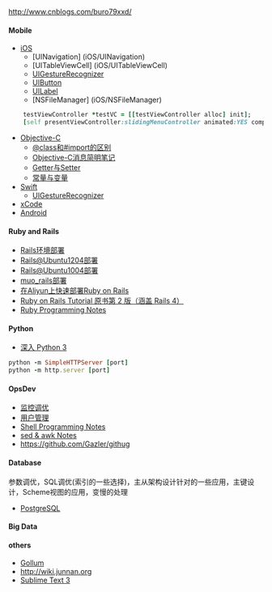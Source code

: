 http://www.cnblogs.com/buro79xxd/

#### Mobile
- [iOS](iOS/iOS_page)
    * [UINavigation] (iOS/UINavigation)
    * [UITableViewCell] (iOS/UITableViewCell)
    * [UIGestureRecognizer](iOS/UIGestureRecognizer)
    * [UIButton](iOS/UIButton)
    * [UILabel](iOS/UILabel)
    * [NSFileManager] (iOS/NSFileManager)
```ruby
    testViewController *testVC = [[testViewController alloc] init];
    [self presentViewController:slidingMenuController animated:YES completion:nil];
```

- [Objective-C](objc/ObjectiveC_page)
    * [@class和#import的区别](objc/class-import)
    * [Objective-C消息简明笔记](objc/obcj-message)
    * [Getter与Setter](objc/getter-setter)
    * [常量与变量](objc/const-var)
- [Swift](swift/swift-page)
    * [UIGestureRecognizer](swift/UIGestureRecognizer)
- [xCode](xCode_page)
- [Android](Android-page)

#### Ruby and Rails
- [Rails环境部署](rails/rails-env)
- [Rails@Ubuntu1204部署](rails/rails-setup-ubuntu1204-06)
- [Rails@Ubuntu1004部署](rails/rails-setup-ubuntu1004)
- [muo_rails部署](rails/muo-rails-deploy)
- [在Aliyun上快速部署Ruby on Rails](https://ruby-china.org/topics/17553)
- [Ruby on Rails Tutorial 原书第 2 版（涵盖 Rails 4）](http://railstutorial-china.org/chapter2.html)
- [Ruby Programming Notes](ruby/ruby-notes)

#### Python
- [深入 Python 3](http://sebug.net/paper/books/dive-into-python3/your-first-python-program.html)
```ruby
python -m SimpleHTTPServer [port]
python -m http.server [port]
```

#### OpsDev
- [监控调优](opsdev/monitorTuning)
- [用户管理](opsdev/userManager)
- [Shell Programming Notes](opsdev/shell-Notes)
- [sed & awk Notes](opsdev/sed-awk-notes)
- https://github.com/Gazler/githug

#### Database
参数调优，SQL调优(索引的一些选择)，主从架构设计针对的一些应用，主键设计，Scheme视图的应用，变慢的处理 
- [PostgreSQL](pgsql/pgsql-page)

#### Big Data

#### others
- [Gollum](gollum)
- http://wiki.junnan.org
- [Sublime Text 3](others/SublimeText3)